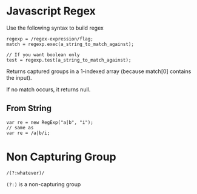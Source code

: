 # Javascript Regex

Use the following syntax to build regex

```
regexp = /regex-expression/flag;
match = regexp.exec(a_string_to_match_against);

// If you want boolean only
test = regexp.test(a_string_to_match_against);
```

Returns captured groups in a 1-indexed array (because match[0] contains the input).

If no match occurs, it returns null.

## From String
```
var re = new RegExp("a|b", "i");
// same as
var re = /a|b/i;
```

# Non Capturing Group
`/(?:whatever)/`

`(?:)` is a non-capturing group
